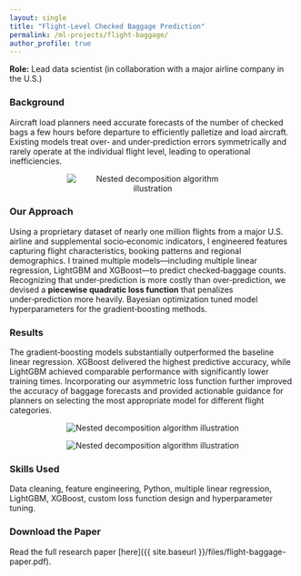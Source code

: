 ```yaml
---
layout: single
title: "Flight‑Level Checked Baggage Prediction"
permalink: /ml-projects/flight-baggage/
author_profile: true
---
```


**Role:** Lead data scientist (in collaboration with a major airline company in the U.S.)

### Background

Aircraft load planners need accurate forecasts of the number of checked bags a few hours before departure to efficiently palletize and load aircraft. Existing models treat over‑ and under‑prediction errors symmetrically and rarely operate at the individual flight level, leading to operational inefficiencies.

<p  style="text-align: center;"><img src="{{ site.baseurl }}/assets/img/project-baggage-prediction.png" alt="Nested decomposition algorithm illustration" style="max-width:60%; height:auto;" /></p>

### Our Approach

Using a proprietary dataset of nearly one million flights from a major U.S. airline and supplemental socio‑economic indicators, I engineered features capturing flight characteristics, booking patterns and regional demographics. I trained multiple models—including multiple linear regression, LightGBM and XGBoost—to predict checked‑baggage counts. Recognizing that under‑prediction is more costly than over‑prediction, we devised a **piecewise quadratic loss function** that penalizes under‑prediction more heavily. Bayesian optimization tuned model hyperparameters for the gradient‑boosting methods.



### Results

The gradient‑boosting models substantially outperformed the baseline linear regression. XGBoost delivered the highest predictive accuracy, while LightGBM achieved comparable performance with significantly lower training times. Incorporating our asymmetric loss function further improved the accuracy of baggage forecasts and provided actionable guidance for planners on selecting the most appropriate model for different flight categories.

<p  style="text-align: center;"><img src="{{ site.baseurl }}/assets/img/Baggage_prediction_residual_differCu_MLR.png" alt="Nested decomposition algorithm illustration" style="max-width:80%; height:auto;" /></p>

<p  style="text-align: center;"><img src="{{ site.baseurl }}/assets/img/Baggage_prediction_residual_MLR_LGBM.png" alt="Nested decomposition algorithm illustration" style="max-width:80%; height:auto;" /></p>

### Skills Used

Data cleaning, feature engineering, Python, multiple linear regression, LightGBM, XGBoost, custom loss function design and hyperparameter tuning.

### Download the Paper

Read the full research paper [here]({{ site.baseurl }}/files/flight-baggage-paper.pdf).
